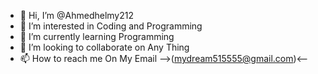 - 👋 Hi, I’m @Ahmedhelmy212
- 👀 I’m interested in Coding and Programming
- 🌱 I’m currently learning Programming
- 💞️ I’m looking to collaborate on Any Thing
- 📫 How to reach me On My Email -->(mydream515555@gmail.com)<--

